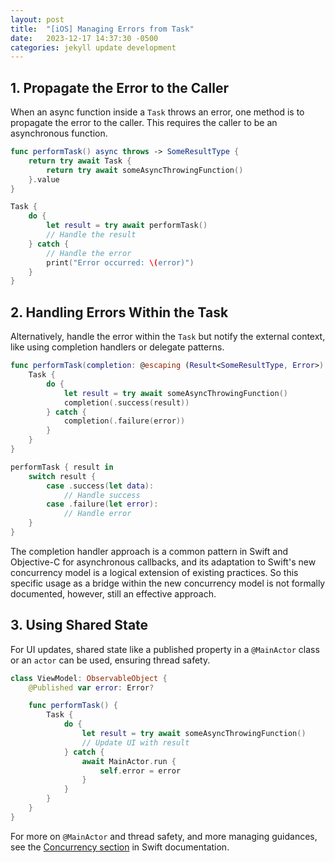 ```yaml
---
layout: post
title:  "[iOS] Managing Errors from Task"
date:   2023-12-17 14:37:30 -0500
categories: jekyll update development
---
```

## 1. Propagate the Error to the Caller

When an async function inside a `Task` throws an error, one method is to propagate the error to the caller. This requires the caller to be an asynchronous function.


```swift
func performTask() async throws -> SomeResultType {
    return try await Task {
        return try await someAsyncThrowingFunction()
    }.value
}

Task {
    do {
        let result = try await performTask()
        // Handle the result
    } catch {
        // Handle the error
        print("Error occurred: \(error)")
    }
}
```



## 2. Handling Errors Within the Task

Alternatively, handle the error within the `Task` but notify the external context, like using completion handlers or delegate patterns.


```swift
func performTask(completion: @escaping (Result<SomeResultType, Error>) -> Void) {
    Task {
        do {
            let result = try await someAsyncThrowingFunction()
            completion(.success(result))
        } catch {
            completion(.failure(error))
        }
    }
}

performTask { result in
    switch result {
        case .success(let data):
            // Handle success
        case .failure(let error):
            // Handle error
    }
}
```

The completion handler approach is a common pattern in Swift and Objective-C for asynchronous callbacks, and its adaptation to Swift's new concurrency model is a logical extension of existing practices. So this specific usage as a bridge within the new concurrency model is not formally documented, however, still an effective approach.



## 3. Using Shared State

For UI updates, shared state like a published property in a `@MainActor` class or an `actor` can be used, ensuring thread safety.


```swift
class ViewModel: ObservableObject {
    @Published var error: Error?

    func performTask() {
        Task {
            do {
                let result = try await someAsyncThrowingFunction()
                // Update UI with result
            } catch {
                await MainActor.run {
                    self.error = error
                }
            }
        }
    }
}
```


For more on `@MainActor` and thread safety, and more managing guidances, see the [Concurrency section](https://docs.swift.org/swift-book/LanguageGuide/Concurrency.html) in Swift documentation.
